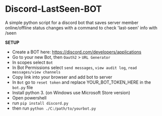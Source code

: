 # Discord-LastSeen-BOT
A simple python script for a discord bot that saves server member online/offline status changes with a command to check 'last-seen' info with /seen

**SETUP**
- Create a BOT here: https://discord.com/developers/applications
- Go to your new Bot, then `Oauth2` > `URL Generator`
- In scopes select `Bot`
- In Bot Permissions select `send messages`, `view audit log`, `read messages/view channels`
- Copy link into your browser and add bot to server
- In `Bot` go to `reset token` and replace YOUR_BOT_TOKEN_HERE in the `bot.py` file
- Install python 3. (on Windows use Microsoft Store version)
- Open powershell
- run `pip install discord.py`
- then run `python ./C:/path/to/yourbot.py`
